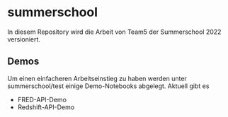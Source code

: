 # summerschool

In diesem Repository wird die Arbeit von Team5 der Summerschool 2022 versioniert.

## Demos

Um einen einfacheren Arbeitseinstieg zu haben werden unter summerschool/test einige Demo-Notebooks abgelegt. Aktuell gibt es
- FRED-API-Demo
- Redshift-API-Demo
